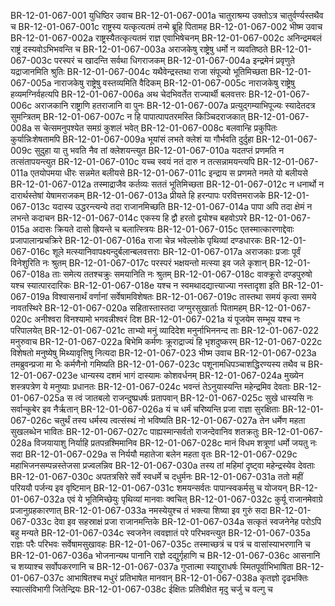 BR-12-01-067-001  युधिष्ठिर उवाच
BR-12-01-067-001a चातुराश्रम्य उक्तोऽत्र चातुर्वर्ण्यस्तथैव च
BR-12-01-067-001c राष्ट्रस्य यत्कृत्यतमं तन्मे ब्रूहि पितामह
BR-12-01-067-002  भीष्म उवाच
BR-12-01-067-002a राष्ट्रस्यैतत्कृत्यतमं राज्ञ एवाभिषेचनम्
BR-12-01-067-002c अनिन्द्रमबलं राष्ट्रं दस्यवोऽभिभवन्ति च
BR-12-01-067-003a अराजकेषु राष्ट्रेषु धर्मो न व्यवतिष्ठते
BR-12-01-067-003c परस्परं च खादन्ति सर्वथा धिगराजकम्
BR-12-01-067-004a इन्द्रमेनं प्रवृणुते यद्राजानमिति श्रुतिः
BR-12-01-067-004c यथैवेन्द्रस्तथा राजा संपूज्यो भूतिमिच्छता
BR-12-01-067-005a नाराजकेषु राष्ट्रेषु वस्तव्यमिति वैदिकम्
BR-12-01-067-005c नाराजकेषु राष्ट्रेषु हव्यमग्निर्वहत्यपि
BR-12-01-067-006a अथ चेदभिवर्तेत राज्यार्थी बलवत्तरः
BR-12-01-067-006c अराजकानि राष्ट्राणि हतराजानि वा पुनः
BR-12-01-067-007a प्रत्युद्गम्याभिपूज्यः स्यादेतदत्र सुमन्त्रितम्
BR-12-01-067-007c न हि पापात्पापतरमस्ति किञ्चिदराजकात्
BR-12-01-067-008a स चेत्समनुपश्येत समग्रं कुशलं भवेत्
BR-12-01-067-008c बलवान्हि प्रकुपितः कुर्यान्निःशेषतामपि
BR-12-01-067-009a भूयांसं लभते क्लेशं या गौर्भवति दुर्दुहा
BR-12-01-067-009c सुदुहा या तु भवति नैव तां क्लेशयन्त्युत
BR-12-01-067-010a यदतप्तं प्रणमति न तत्संतापयन्त्युत
BR-12-01-067-010c यच्च स्वयं नतं दारु न तत्सन्नामयन्त्यपि
BR-12-01-067-011a एतयोपमया धीरः सन्नमेत बलीयसे
BR-12-01-067-011c इन्द्राय स प्रणमते नमते यो बलीयसे
BR-12-01-067-012a तस्माद्राजैव कर्तव्यः सततं भूतिमिच्छता
BR-12-01-067-012c न धनार्थो न दारार्थस्तेषां येषामराजकम्
BR-12-01-067-013a प्रीयते हि हरन्पापः परवित्तमराजके
BR-12-01-067-013c यदास्य उद्धरन्त्यन्ये तदा राजानमिच्छति
BR-12-01-067-014a पापा अपि तदा क्षेमं न लभन्ते कदाचन
BR-12-01-067-014c एकस्य हि द्वौ हरतो द्वयोश्च बहवोऽपरे
BR-12-01-067-015a अदासः क्रियते दासो ह्रियन्ते च बलात्स्त्रियः
BR-12-01-067-015c एतस्मात्कारणाद्देवाः प्रजापालान्प्रचक्रिरे
BR-12-01-067-016a राजा चेन्न भवेल्लोके पृथिव्यां दण्डधारकः
BR-12-01-067-016c शूले मत्स्यानिवापक्ष्यन्दुर्बलान्बलवत्तराः
BR-12-01-067-017a अराजकाः प्रजाः पूर्वं विनेशुरिति नः श्रुतम्
BR-12-01-067-017c परस्परं भक्षयन्तो मत्स्या इव जले कृशान्
BR-12-01-067-018a ताः समेत्य ततश्चक्रुः समयानिति नः श्रुतम्
BR-12-01-067-018c वाक्क्रूरो दण्डपुरुषो यश्च स्यात्पारदारिकः
BR-12-01-067-018e यश्च न स्वमथादद्यात्त्याज्या नस्तादृशा इति
BR-12-01-067-019a विश्वासनार्थं वर्णानां सर्वेषामविशेषतः
BR-12-01-067-019c तास्तथा समयं कृत्वा समये नावतस्थिरे
BR-12-01-067-020a सहितास्तास्तदा जग्मुरसुखार्ताः पितामहम्
BR-12-01-067-020c अनीश्वरा विनश्यामो भगवन्नीश्वरं दिश
BR-12-01-067-021a यं पूजयेम सम्भूय यश्च नः परिपालयेत्
BR-12-01-067-021c ताभ्यो मनुं व्यादिदेश मनुर्नाभिननन्द ताः
BR-12-01-067-022  मनुरुवाच
BR-12-01-067-022a बिभेमि कर्मणः क्रूराद्राज्यं हि भृशदुष्करम्
BR-12-01-067-022c विशेषतो मनुष्येषु मिथ्यावृत्तिषु नित्यदा
BR-12-01-067-023  भीष्म उवाच
BR-12-01-067-023a तमब्रुवन्प्रजा मा भैः कर्मणैनो गमिष्यति
BR-12-01-067-023c पशूनामधिपञ्चाशद्धिरण्यस्य तथैव च
BR-12-01-067-023e धान्यस्य दशमं भागं दास्यामः कोशवर्धनम्
BR-12-01-067-024a मुख्येन शस्त्रपत्रेण ये मनुष्याः प्रधानतः
BR-12-01-067-024c भवन्तं तेऽनुयास्यन्ति महेन्द्रमिव देवताः
BR-12-01-067-025a स त्वं जातबलो राजन्दुष्प्रधर्षः प्रतापवान्
BR-12-01-067-025c सुखे धास्यसि नः सर्वान्कुबेर इव नैर्ऋतान्
BR-12-01-067-026a यं च धर्मं चरिष्यन्ति प्रजा राज्ञा सुरक्षिताः
BR-12-01-067-026c चतुर्थं तस्य धर्मस्य त्वत्संस्थं नो भविष्यति
BR-12-01-067-027a तेन धर्मेण महता सुखलब्धेन भावितः
BR-12-01-067-027c पाह्यस्मान्सर्वतो राजन्देवानिव शतक्रतुः
BR-12-01-067-028a विजयायाशु निर्याहि प्रतपन्रश्मिमानिव
BR-12-01-067-028c मानं विधम शत्रूणां धर्मो जयतु नः सदा
BR-12-01-067-029a स निर्ययौ महातेजा बलेन महता वृतः
BR-12-01-067-029c महाभिजनसम्पन्नस्तेजसा प्रज्वलन्निव
BR-12-01-067-030a तस्य तां महिमां दृष्ट्वा महेन्द्रस्येव देवताः
BR-12-01-067-030c अपतत्रसिरे सर्वे स्वधर्मे च दधुर्मनः
BR-12-01-067-031a ततो महीं परिययौ पर्जन्य इव वृष्टिमान्
BR-12-01-067-031c शमयन्सर्वतः पापान्स्वकर्मसु च योजयन्
BR-12-01-067-032a एवं ये भूतिमिच्छेयुः पृथिव्यां मानवाः क्वचित्
BR-12-01-067-032c कुर्यू राजानमेवाग्रे प्रजानुग्रहकारणात्
BR-12-01-067-033a नमस्येयुश्च तं भक्त्या शिष्या इव गुरुं सदा
BR-12-01-067-033c देवा इव सहस्राक्षं प्रजा राजानमन्तिके
BR-12-01-067-034a सत्कृतं स्वजनेनेह परोऽपि बहु मन्यते
BR-12-01-067-034c स्वजनेन त्ववज्ञातं परे परिभवन्त्युत
BR-12-01-067-035a राज्ञः परैः परिभवः सर्वेषामसुखावहः
BR-12-01-067-035c तस्माच्छत्रं च पत्रं च वासांस्याभरणानि च
BR-12-01-067-036a भोजनान्यथ पानानि राज्ञे दद्युर्गृहाणि च
BR-12-01-067-036c आसनानि च शय्याश्च सर्वोपकरणानि च
BR-12-01-067-037a गुप्तात्मा स्याद्दुराधर्षः स्मितपूर्वाभिभाषिता
BR-12-01-067-037c आभाषितश्च मधुरं प्रतिभाषेत मानवान्
BR-12-01-067-038a कृतज्ञो दृढभक्तिः स्यात्संविभागी जितेन्द्रियः
BR-12-01-067-038c ईक्षितः प्रतिवीक्षेत मृदु चर्जु च वल्गु च

